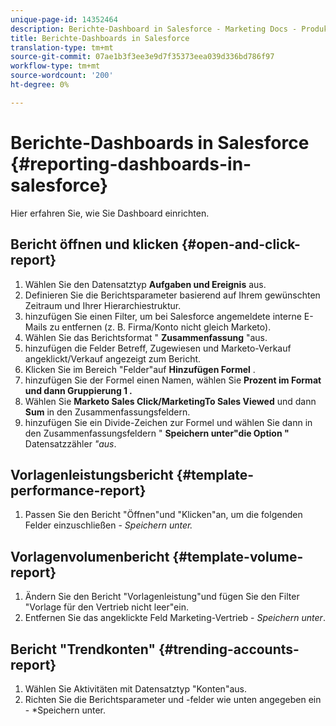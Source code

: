```yaml
---
unique-page-id: 14352464
description: Berichte-Dashboard in Salesforce - Marketing Docs - Produktdokumentation
title: Berichte-Dashboards in Salesforce
translation-type: tm+mt
source-git-commit: 07ae1b3f3ee3e9d7f35373eea039d336bd786f97
workflow-type: tm+mt
source-wordcount: '200'
ht-degree: 0%

---
```



# Berichte-Dashboards in Salesforce {#reporting-dashboards-in-salesforce}

Hier erfahren Sie, wie Sie Dashboard einrichten.

## Bericht öffnen und klicken {#open-and-click-report}

1. Wählen Sie den Datensatztyp **Aufgaben und Ereignis** aus.
1. Definieren Sie die Berichtsparameter basierend auf Ihrem gewünschten Zeitraum und Ihrer Hierarchiestruktur.
1. hinzufügen Sie einen Filter, um bei Salesforce angemeldete interne E-Mails zu entfernen (z. B. Firma/Konto nicht gleich Marketo).
1. Wählen Sie das Berichtsformat &quot; **Zusammenfassung** &quot;aus.
1. hinzufügen die Felder Betreff, Zugewiesen und Marketo-Verkauf angeklickt/Verkauf angezeigt zum Bericht.
1. Klicken Sie im Bereich &quot;Felder&quot;auf **Hinzufügen Formel** .
1. hinzufügen Sie der Formel einen Namen, wählen Sie **Prozent **im Format und dann** Gruppierung 1 *.***
1. Wählen Sie **Marketo Sales Click/MarketingTo Sales Viewed** und dann **Sum** in den Zusammenfassungsfeldern.
1. hinzufügen Sie ein Divide-Zeichen zur Formel und wählen Sie dann in den Zusammenfassungsfeldern &quot; **Speichern unter&quot;die Option &quot;** Datensatzzähler *&quot;aus*.

## Vorlagenleistungsbericht {#template-performance-report}

1. Passen Sie den Bericht &quot;Öffnen&quot;und &quot;Klicken&quot;an, um die folgenden Felder einzuschließen - *Speichern unter.*

## Vorlagenvolumenbericht {#template-volume-report}

1. Ändern Sie den Bericht &quot;Vorlagenleistung&quot;und fügen Sie den Filter &quot;Vorlage für den Vertrieb nicht leer&quot;ein.
1. Entfernen Sie das angeklickte Feld Marketing-Vertrieb - *Speichern unter*.

## Bericht &quot;Trendkonten&quot; {#trending-accounts-report}

1. Wählen Sie Aktivitäten mit Datensatztyp &quot;Konten&quot;aus.
1. Richten Sie die Berichtsparameter und -felder wie unten angegeben ein - *Speichern unter.

